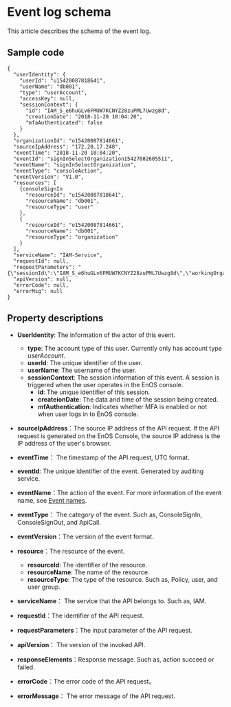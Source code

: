 # Event log schema

This article describes the schema of the event log.


## Sample code
```
{
  "userIdentity": {
    "userId": "u15420087818641",
    "userName": "db001",
    "type": "userAccount",
    "accessKey": null,
    "sessionContext": {
      "id": "IAM_S_e6huGLv6FMUW7KCNYZ28zuPML7Uwzg8d",
      "creationDate": "2018-11-20 10:04:20",
      "mfaAuthenticated": false
    }
  },
  "organizationId": "o15420087814661",
  "sourceIpAddress": "172.20.17.248",
  "eventTime": "2018-11-20 10:04:20",
  "eventId": "signInSelectOrganization15427082605511",
  "eventName": "signInSelectOrganization",
  "eventType": "consoleAction",
  "eventVersion": "V1.0",
  "resources": [
    {consoleSignIn
      "resourceId": "u15420087818641",
      "resourceName": "db001",
      "resourceType": "user"
    },
    {
      "resourceId": "o15420087814661",
      "resourceName": "db001",
      "resourceType": "organization"
    }
  ],
  "serviceName": "IAM-Service",
  "requestId": null,
  "requestParameters": "{\"sessionId\":\"IAM_S_e6huGLv6FMUW7KCNYZ28zuPML7Uwzg8d\",\"workingOrganizationId\":\"o15420087814661\",\"organizationId\":\"o15420087814661\"}",
  "apiVersion": null,
  "errorCode": null,
  "errorMsg": null
}
```


## Property descriptions

- **UserIdentity**: The information of the actor of this event.
  + **type**: The account type of this user. Currently only has account type _userAccount_.
  + **userId**: The unique identifier of the user.
  + **userName**: The username of the user.
  + **sessionContext**: The session information of this event. A session is triggered when the user operates in the EnOS console.
    - **id**: The unique identifier of this session.
    - **createionDate**: The data and time of the session being created.
    - **mfAuthentication**: Indicates whether MFA is enabled or not when user logs in to EnOS console.
- **sourceIpAddress**：The source IP address of the API request. If the API request is generated on the EnOS Console, the source IP address is the IP address of the user's browser.
- **eventTime**： The timestamp of the API request, UTC format.
- **eventId**: The unique identifier of the event. Generated by auditing service.  
- **eventName**：The action of the event. For more information of the event name, see [Event names](event_name_details).
- **eventType**： The category of the event. Such as, ConsoleSignIn, ConsoleSignOut, and ApiCall.
- **eventVersion**：The version of the event format.
- **resource**：The resource of the event.
  + **resourceId**:  The identifier of the resource.  
  + **resourceName**: The name of the resource.
  + **resourceType**: The type of the resource. Such as, Policy, user, and user group.

- **serviceName**： The service that the API belongs to. Such as, IAM.
- **requestId**：The identifier of the API request.
- **requestParameters**：The input parameter of the API request.
- **apiVersion**： The version of the invoked API.
- **responseElements**：Response message. Such as, action succeed or failed.
- **errorCode**：The error code of the API request。
- **errorMessage**： The error message of the API request.
